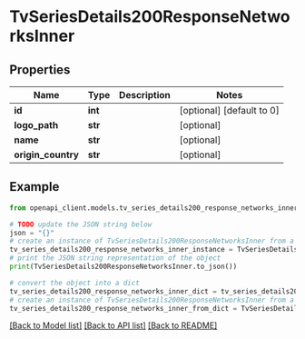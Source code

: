 # TvSeriesDetails200ResponseNetworksInner


## Properties

Name | Type | Description | Notes
------------ | ------------- | ------------- | -------------
**id** | **int** |  | [optional] [default to 0]
**logo_path** | **str** |  | [optional] 
**name** | **str** |  | [optional] 
**origin_country** | **str** |  | [optional] 

## Example

```python
from openapi_client.models.tv_series_details200_response_networks_inner import TvSeriesDetails200ResponseNetworksInner

# TODO update the JSON string below
json = "{}"
# create an instance of TvSeriesDetails200ResponseNetworksInner from a JSON string
tv_series_details200_response_networks_inner_instance = TvSeriesDetails200ResponseNetworksInner.from_json(json)
# print the JSON string representation of the object
print(TvSeriesDetails200ResponseNetworksInner.to_json())

# convert the object into a dict
tv_series_details200_response_networks_inner_dict = tv_series_details200_response_networks_inner_instance.to_dict()
# create an instance of TvSeriesDetails200ResponseNetworksInner from a dict
tv_series_details200_response_networks_inner_from_dict = TvSeriesDetails200ResponseNetworksInner.from_dict(tv_series_details200_response_networks_inner_dict)
```
[[Back to Model list]](../README.md#documentation-for-models) [[Back to API list]](../README.md#documentation-for-api-endpoints) [[Back to README]](../README.md)



